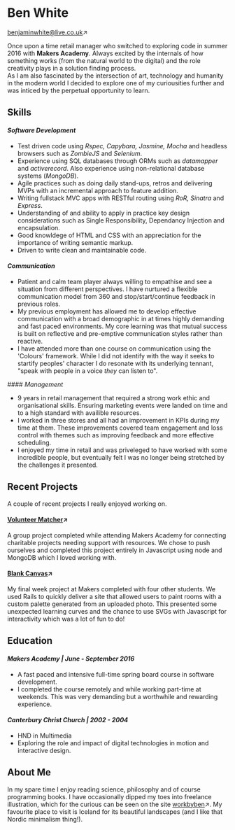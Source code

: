 # **Ben White**
<a href="mailto:benjaminwhite@live.co.uk">benjaminwhite@live.co.uk</a>&#8599;

Once upon a time retail manager who switched to exploring code in summer 2016 with **Makers Academy**. Always excited by the internals of how something works (from the natural world to the digital) and the role creativity plays in a solution finding process. <br>As I am also fascinated by the intersection of art, technology and humanity in the modern world I decided to explore one of my curiousities further and was inticed by the perpetual opportunity to learn.

## **Skills**

#### _Software Development_

* Test driven code using _Rspec, Capybara, Jasmine, Mocha_ and headless browsers such as _ZombieJS_ and _Selenium_.
* Experience using SQL databases through ORMs such as _datamapper_ and _activerecord_. Also experience using non-relational database systems (_MongoDB_).
* Agile practices such as doing daily stand-ups, retros and delivering MVPs with an incremental approach to feature addition.
* Writing fullstack MVC apps with RESTful routing using _RoR, Sinatra_ and _Express_.
* Understanding of and ability to apply in practice key design considerations such as Single Responsibility, Dependancy Injection and encapsulation.
* Good knowldege of HTML and CSS with an appreciation for the importance of writing semantic markup.
* Driven to write clean and maintainable code.

#### _Communication_

* Patient and calm team player always willing to empathise and see a situation from different perspectives. I have nurtured a flexible communication model from 360 and stop/start/continue feedback in previous roles.
* My previous employment has allowed me to develop effective communication with a broad demographic in at times highly demanding and fast paced environments. My core learning was that mutual success is built on reflective and pre-emptive communication styles rather than reactive.
* I have attended more than one course on communication using the 'Colours' framework. While I did not identify with the way it seeks to startify peoples' character I do resonate with its underlying tennant, "speak with people in a voice _they_ can listen to".

#### _Management_

*  9 years in retail management that required a strong work ethic and organisational skills. Ensuring marketing events were landed on time and to a high standard with availible resources.
* I worked in three stores and all had an improvement in KPIs during my time at them. These improvements covered team engagement and loss control with themes such as improving feedback and more effective scheduling.
* I enjoyed my time in retail and was priveleged to have worked with some incredible people, but eventually felt I was no longer being stretched by the challenges it presented.

## **Recent Projects**

A couple of recent projects I really enjoyed working on.

#### [Volunteer Matcher](https://github.com/benjamin-white/volunteer-matcher)&#8599;
A group project completed while attending Makers Academy for connecting charitable projects needing support with resources. We chose to push ourselves and completed this project entirely in Javascript using node and MongoDB which I loved working with.

#### [Blank Canvas](https://github.com/benjamin-white/blank_canvas)&#8599;
My final week project at Makers completed with four other students. We used Rails to quickly deliver a site that allowed users to paint rooms with a custom palette generated from an uploaded photo. This presented some unexpected learning curves and the chance to use SVGs with Javascript for interactivity which was a lot of fun to do!


## **Education**

#### _Makers Academy | June - September 2016_

* A fast paced and intensive full-time spring board course in software development.
* I completed the course remotely and while working part-time at weekends. This was very demanding but a worthwhile and rewarding experience.

#### _Canterbury Christ Church | 2002 - 2004_

* HND in Multimedia
* Exploring the role and impact of digital technologies in motion and interactive design.

## **About Me**

In my spare time I enjoy reading science, philosophy and of course programming books. I have occasionally dipped my toes into freelance illustration, which for the curious can be seen on the site <a href="http://workbyben.com">workbyben</a>&#8599;. My favourite place to visit is Iceland for its beautiful landscapes (and I like that Nordic minimalism thing!).

